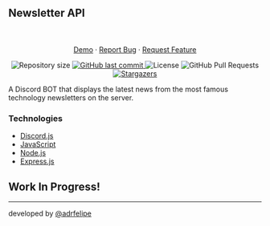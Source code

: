 ## Newsletter API

<p align="center">
    <br />
    <br />
    <a href="https://newsletter-deschamps.herokuapp.com/news">Demo</a>
    ·
    <a href="https://github.com/adrfelipe/newsletter-bot/issues">Report Bug</a>
    ·
    <a href="https://github.com/adrfelipe/newsletter-bot/issues">Request Feature</a>
</p>

<p align="center">
  <img alt="Repository size" src="https://img.shields.io/github/repo-size/adrfelipe/newsletter-bot?color=1E61D9">

  <a href="https://github.com/adrfelipe/newsletter-bot/commits/main">
    <img alt="GitHub last commit" src="https://img.shields.io/github/last-commit/adrfelipe/newsletter-bot?color=1E61D9">
  </a>
  <img alt="License" src="https://img.shields.io/badge/license-MIT-1E61D9">
  <img alt="GitHub Pull Requests" src="https://img.shields.io/github/issues-pr/adrfelipe/newsletter-bot?color=1E61D9" />
  <a href="https://github.com/jjeanjacques10/newsletter-api/stargazers">
    <img alt="Stargazers" src="https://img.shields.io/github/stars/adrfelipe/newsletter-bot?color=1E61D9&logo=github">
  </a>
</p>

A Discord BOT that displays the latest news from the most famous technology newsletters on the server.

### Technologies

* [Discord.js](https://discord.js.org/#/)
* [JavaScript](https://developer.mozilla.org/pt-BR/docs/Web/JavaScript)
* [Node.js](https://nodejs.org/)
* [Express.js](https://expressjs.com/)

## Work In Progress!


---
developed by [@adrfelipe](https://github.com/adrfelipe)